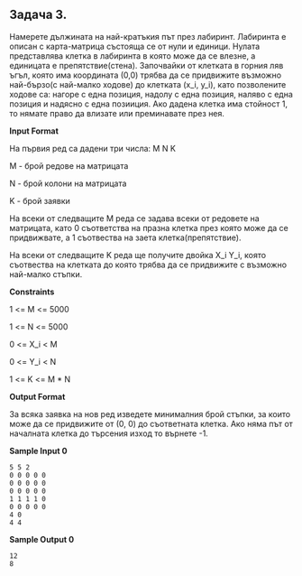 ## Задача 3.

Намерете дължината на най-кратъкия път през лабиринт. Лабиринта е описан с карта-матрица състояща се от нули и единици. Нулата представлява клетка в лабиринта в която може да се влезне, а единицата е препятствие(стена). Започвайки от клетката в горния ляв ъгъл, която има координата (0,0) трябва да се придвижите възможно най-бързо(с най-малко ходове) до клетката (x_i, y_i), като позволените ходове са: нагоре с една позиция, надолу с една позиция, наляво с една позиция и надясно с една позииция. Ако дадена клетка има стойност 1, то нямате право да влизате или преминавате през нея.

**Input Format**

На първия ред са дадени три числа: M N K

М - брой редове на матрицата

N - брой колони на матрицата

K - брой заявки

На всеки от следващите M реда се задава всеки от редовете на матрицата, като 0 съответства на празна клетка през която може да се придвижвате, а 1 съотвества на заета клетка(препятствие).

На всеки от следващите K реда ще получите двойка X_i Y_i, която съотвества на клетката до която трябва да се придвижите с възможно най-малко стъпки.

**Constraints**

1 <= М <= 5000

1 <= N <= 5000

0 <= X_i < M

0 <= Y_i < N

1 <= K <= M * N

**Output Format**

За всяка заявка на нов ред изведете минималния брой стъпки, за които може да се придвижите от (0, 0) до съответната клетка. Ако няма път от началната клетка до търсения изход то върнете -1.

**Sample Input 0**

```
5 5 2
0 0 0 0 0
0 0 0 0 0
0 0 0 0 0
1 1 1 1 0
0 0 0 0 0
4 0
4 4
```

**Sample Output 0**

```
12
8
```


